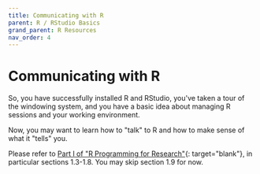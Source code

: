 ```yaml
---
title: Communicating with R
parent: R / RStudio Basics
grand_parent: R Resources
nav_order: 4
---
```


# Communicating with R

So, you have successfully installed R and RStudio, you've taken a tour of the windowing system, and you have a basic idea about managing R sessions and your working environment.

Now, you may want to learn how to "talk" to R and how to make sense of what it "tells" you.

Please refer to [Part I of "R Programming for Research"](https://geanders.github.io/RProgrammingForResearch/r-preliminaries.html){: target="blank"}, in particular sections 1.3-1.8. You may skip section 1.9 for now.
